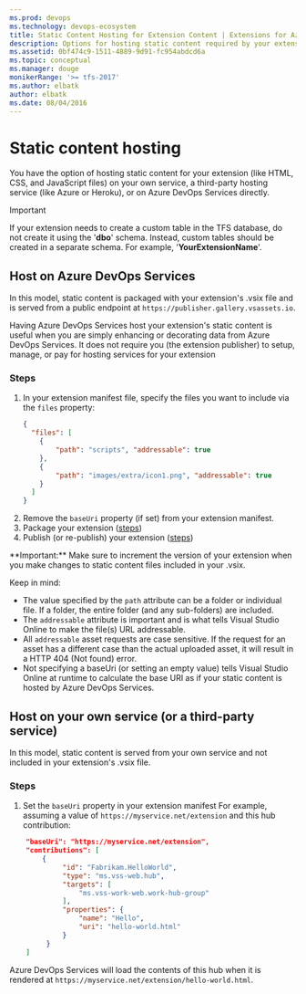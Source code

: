 ```yaml
---
ms.prod: devops
ms.technology: devops-ecosystem
title: Static Content Hosting for Extension Content | Extensions for Azure DevOps Services
description: Options for hosting static content required by your extension.
ms.assetid: 0bf474c9-1511-4889-9d91-fc954abdcd6a
ms.topic: conceptual
ms.manager: douge
monikerRange: '>= tfs-2017'
ms.author: elbatk
author: elbatk
ms.date: 08/04/2016
---
```


# Static content hosting

You have the option of hosting static content for your extension (like HTML, CSS, and JavaScript files) on your own service, a third-party hosting service (like Azure or Heroku), or on Azure DevOps Services directly.

>[!IMPORTANT]
>If your extension needs to create a custom table in the TFS database, do not create it using the '**dbo**' schema. Instead, custom
>tables should be created in a separate schema. For example, '**YourExtensionName**'.

## Host on Azure DevOps Services

In this model, static content is packaged with your extension's .vsix file and is served from a public endpoint at `https://publisher.gallery.vsassets.io`. 

Having Azure DevOps Services host your extension's static content is useful when you are simply enhancing or decorating data from Azure DevOps Services. It does not require you (the extension publisher) to setup, manage, or pay for hosting services for your extension

### Steps

1. In your extension manifest file, specify the files you want to include via the `files` property: 
   ```json
   {
     "files": [
	   {
		   "path": "scripts", "addressable": true
	   },
	   {
		   "path": "images/extra/icon1.png", "addressable": true
	   }
     ]
   }
   ```
2. Remove the `baseUri` property (if set) from your extension manifest.    
3. Package your extension ([steps](../publish/command-line.md))   
4. Publish (or re-publish) your extension ([steps](../publish/overview.md)) 

<div class="alert alert-danger">
	**Important:** Make sure to increment the version of your extension when you make changes to static content files included in your .vsix.  
</div> 

Keep in mind:

* The value specified by the `path` attribute can be a folder or individual file. If a folder, the entire folder (and any sub-folders) are included.
* The `addressable` attribute is important and is what tells Visual Studio Online to make the file(s) URL addressable.
* All `addressable` asset requests are case sensitive. If the request for an asset has a different case than the actual uploaded asset, it will 
result in a HTTP 404 (Not found) error.
* Not specifying a baseUri (or setting an empty value) tells Visual Studio Online at runtime to calculate the base URI as if your static content is hosted by Azure DevOps Services.

## Host on your own service (or a third-party service)

In this model, static content is served from your own service and not included in your extension's .vsix file.

### Steps 

1. Set the `baseUri` property in your extension manifest  For example, assuming a value of `https://myservice.net/extension` and this hub contribution:

```json
	"baseUri": "https://myservice.net/extension",
	"contributions": [
		{
             "id": "Fabrikam.HelloWorld",
             "type": "ms.vss-web.hub",
             "targets": [
                 "ms.vss-work-web.work-hub-group"
             ],
             "properties": {
                 "name": "Hello",
                 "uri": "hello-world.html"
             }
         }
	]
```

Azure DevOps Services will load the contents of this hub when it is rendered at `https://myservice.net/extension/hello-world.html`.


